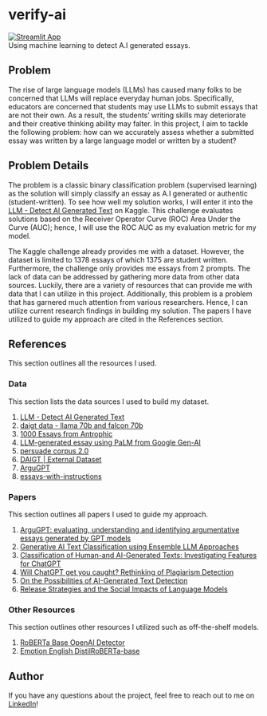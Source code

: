 # verify-ai
[![Streamlit App](https://static.streamlit.io/badges/streamlit_badge_black_white.svg)](https://verifyai.streamlit.app/)  
Using machine learning to detect A.I generated essays.

## Problem
The rise of large language models (LLMs) has caused many folks to be concerned that LLMs will replace everyday human jobs. Specifically, educators are concerned that students may use LLMs to submit essays that are not their own. As a result, the students’ writing skills may deteriorate and their creative thinking ability may falter. In this project, I aim to tackle the following problem: how can we accurately assess whether a submitted essay was written by a large language model or written by a student?

## Problem Details
The problem is a classic binary classification problem (supervised learning) as the solution will simply classify an essay as A.I generated or authentic (student-written). To see how well my solution works, I will enter it into the [LLM - Detect AI Generated Text](https://www.kaggle.com/competitions/llm-detect-ai-generated-text) on Kaggle. This challenge evaluates solutions based on the Receiver Operator Curve (ROC) Area Under the Curve (AUC); hence, I will use the ROC AUC as my evaluation metric for my model. 

The Kaggle challenge already provides me with a dataset. However, the dataset is limited to 1378 essays of which 1375 are student written. Furthermore, the challenge only provides me essays from 2 prompts. The lack of data can be addressed by gathering more data from other data sources. Luckily, there are a variety of resources that can provide me with data that I can utilize in this project. Additionally, this problem is a problem that has garnered much attention from various researchers. Hence, I can utilize current research findings in building my solution. The papers I have utilized to guide my approach are cited in the References section. 

## References
This section outlines all the resources I used.

### Data
This section lists the data sources I used to build my dataset.

1. [LLM - Detect AI Generated Text](https://www.kaggle.com/competitions/llm-detect-ai-generated-text)
2. [daigt data - llama 70b and falcon 70b](https://www.kaggle.com/datasets/nbroad/daigt-data-llama-70b-and-falcon180b?select=falcon_180b_v1.csv)
3. [1000 Essays from Antrophic](https://www.kaggle.com/datasets/darraghdog/hello-claude-1000-essays-from-anthropic)
4. [LLM-generated essay using PaLM from Google Gen-AI](https://www.kaggle.com/datasets/kingki19/llm-generated-essay-using-palm-from-google-gen-ai)
5. [persuade corpus 2.0](https://www.kaggle.com/datasets/nbroad/persaude-corpus-2/?select=persuade_2.0_human_scores_demo_id_github.csv)
6. [DAIGT | External Dataset](https://www.kaggle.com/datasets/alejopaullier/daigt-external-dataset)
7. [ArguGPT](https://www.kaggle.com/datasets/alejopaullier/argugpt?select=argugpt.csv)
8. [essays-with-instructions](https://huggingface.co/datasets/ChristophSchuhmann/essays-with-instructions)

### Papers
This section outlines all papers I used to guide my approach.

1. [ArguGPT: evaluating, understanding and identifying argumentative essays generated by GPT models](https://arxiv.org/abs/2304.07666)
2. [Generative AI Text Classification using Ensemble LLM Approaches](https://arxiv.org/pdf/2309.07755.pdf)
3. [Classification of Human-and AI-Generated Texts: Investigating Features for ChatGPT](https://arxiv.org/pdf/2308.05341.pdf)
4. [Will ChatGPT get you caught? Rethinking of Plagiarism Detection](https://arxiv.org/pdf/2302.04335.pdf)
5. [On the Possibilities of AI-Generated Text Detection](https://arxiv.org/abs/2304.04736)
6. [Release Strategies and the Social Impacts of Language Models](https://d4mucfpksywv.cloudfront.net/papers/GPT_2_Report.pdf)

### Other Resources
This section outlines other resources I utilized such as off-the-shelf models.

1. [RoBERTa Base OpenAI Detector](https://huggingface.co/roberta-base-openai-detector)
2. [Emotion English DistilRoBERTa-base](https://huggingface.co/j-hartmann/emotion-english-distilroberta-base)

## Author
If you have any questions about the project, feel free to reach out to me on [LinkedIn](https://www.linkedin.com/in/jinalshah2002/)!
